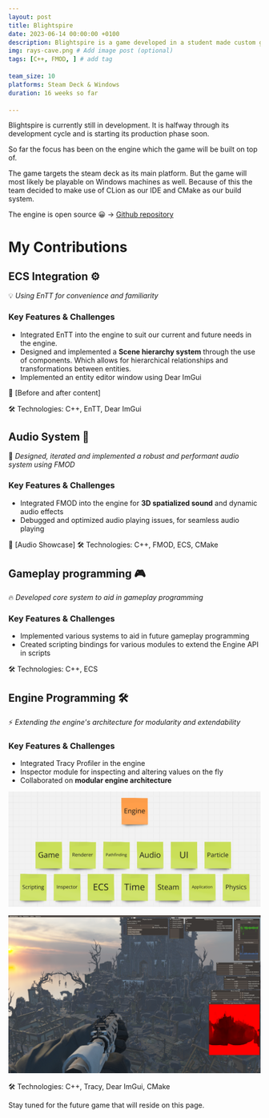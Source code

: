 ```yaml
---
layout: post
title: Blightspire
date: 2023-06-14 00:00:00 +0100
description: Blightspire is a game developed in a student made custom game engine. # Add post description (optional)
img: rays-cave.png # Add image post (optional)
tags: [C++, FMOD, ] # add tag

team_size: 10
platforms: Steam Deck & Windows
duration: 16 weeks so far

---
```


Blightspire is currently still in development.
It is halfway through its development cycle and is starting its production phase soon.

So far the focus has been on the engine which the game will be built on top of.

The game targets the steam deck as its main platform. But the game will most likely be playable on Windows machines as well.
Because of this the team decided to make use of CLion as our IDE and CMake as our build system.

The engine is open source 😀 -> [Github repository](https://github.com/BredaUniversityGames/Y2024-25-PR-BB)

# My Contributions

## ECS Integration ⚙️

💡 *Using EnTT for convenience and familiarity*

### Key Features & Challenges

- Integrated EnTT into the engine to suit our current and future needs in the engine. 
- Designed and implemented a **Scene hierarchy system** through the use of components. Which allows for hierarchical relationships and transformations between entities.
- Implemented an entity editor window using Dear ImGui

🎥 [Before and after content]

🛠 Technologies: C++, EnTT, Dear ImGui

## Audio System 🎵

🚀  *Designed, iterated and implemented a robust and performant audio system using FMOD*

### Key Features & Challenges

- Integrated FMOD into the engine for **3D spatialized sound** and dynamic audio effects
- Debugged and optimized audio playing issues, for seamless audio playing



🎥 [Audio Showcase]
🛠 Technologies: C++, FMOD, ECS, CMake

## Gameplay programming 🎮

🔥 *Developed core system to aid in gameplay programming*

### Key Features & Challenges

- Implemented various systems to aid in future gameplay programming
- Created scripting bindings for various modules to extend the Engine API in scripts

🛠 Technologies: C++, ECS

## Engine Programming 🛠️

⚡ *Extending the engine's architecture for modularity and extendability*

### Key Features & Challenges

- Integrated Tracy Profiler in the engine
- Inspector module for inspecting and altering values on the fly
- Collaborated on **modular engine architecture**

![Engine modules](../assets/img/BlightspireModules.png)

![Inspector](../assets/img/BlighspireInspector.png)

🛠 Technologies: C++, Tracy, Dear ImGui, CMake



Stay tuned for the future game that will reside on this page.